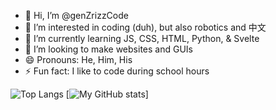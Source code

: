 - 👋 Hi, I’m @genZrizzCode
- 👀 I’m interested in coding (duh), but also robotics and 中文
- 🌱 I’m currently learning JS, CSS, HTML, Python, & Svelte
- 💞️ I’m looking to make websites and GUIs
- 😄 Pronouns: He, Him, His
- ⚡ Fun fact: I like to code during school hours

![Top Langs](https://github-readme-stats.vercel.app/api/top-langs/?username=genzrizzcode&langs_count=8) [![My GitHub stats](https://github-readme-stats.vercel.app/api?username=genzrizzcode)]
